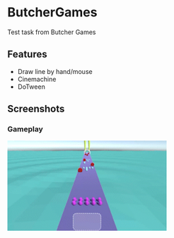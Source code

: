 # ButcherGames
Test task from Butcher Games

## Features
+ Draw line by hand/mouse
+ Cinemachine
+ DoTween

## Screenshots

### Gameplay
<img src="img/Runner_cutted.gif" width="360">

